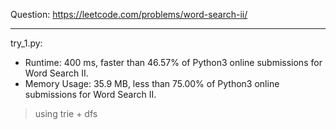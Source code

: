 Question: https://leetcode.com/problems/word-search-ii/

---

try_1.py:
* Runtime: 400 ms, faster than 46.57% of Python3 online submissions for Word Search II.
* Memory Usage: 35.9 MB, less than 75.00% of Python3 online submissions for Word Search II.

> using trie + dfs
